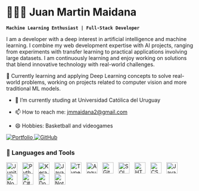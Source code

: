 # 👨‍💻🏀 Juan Martin Maidana

**`Machine Learning Enthusiast | Full-Stack Developer`**


I am a developer with a deep interest in artificial intelligence and machine learning. I combine my web development expertise with AI projects, ranging from experiments with transfer learning to practical applications involving large datasets. I am continuously learning and enjoy working on solutions that blend innovative technology with real-world challenges.

🔭 Currently learning and applying Deep Learning concepts to solve real-world problems, working on projects related to computer vision and more traditional ML models.

- 🌱 I’m currently studing at Universidad Católica del Uruguay

- 📫 How to reach me: jmmaidana2@gmail.com

- 😄 Hobbies: Basketball and videogames


<p align="left"> 
    <a href="https://juanmmaidana.github.io/"> 
        <img alt="Portfolio" title="Visita mi portafolio" src="https://img.shields.io/badge/-Portfolio-blue?style=for-the-badge&logo=firefox&logoColor=white"/> 
    </a> <a href="https://github.com/JuanMMaidana"> 
            <img alt="GitHub" title="Mira mis repositorios" src="https://img.shields.io/badge/-GitHub-black?style=for-the-badge&logo=github&logoColor=white"/> </a>
</p>



### 🧰 Languages and Tools

<img align="left" alt="JupiterNotebook" width="30px" style="padding-right:10px;" src="https://cdn.jsdelivr.net/gh/devicons/devicon@latest/icons/jupyter/jupyter-original-wordmark.svg" />
<img align="left" alt="Python" width="30px" style="padding-right:10px;" src="https://cdn.jsdelivr.net/gh/devicons/devicon/icons/python/python-plain.svg" />
<img align="left" alt="Keras" width="30px" style="padding-right:10px;" src="https://cdn.jsdelivr.net/gh/devicons/devicon@latest/icons/keras/keras-original.svg" />
<img align="left" alt="Java" width="30px" style="padding-right:10px;" src="https://cdn.jsdelivr.net/gh/devicons/devicon/icons/java/java-original.svg"/>
<img align="left" alt="TypeScript" width="30px" style="padding-right:10px;" src="https://cdn.jsdelivr.net/gh/devicons/devicon/icons/typescript/typescript-plain.svg" />
<img align="left" alt="Angular" width="30px" style="padding-right:10px;" src="https://cdn.jsdelivr.net/gh/devicons/devicon/icons/angularjs/angularjs-plain.svg" />
<img align="left" alt="Git" width="30px" style="padding-right:10px;" src="https://cdn.jsdelivr.net/gh/devicons/devicon/icons/git/git-original.svg" />
<img align="left" alt="SQL" width="30px" style="padding-right:10px;" src="https://cdn.jsdelivr.net/gh/devicons/devicon@latest/icons/azuresqldatabase/azuresqldatabase-original.svg" />
<img align="left" alt="HTML" width="30px" style="padding-right:10px;" src="https://cdn.jsdelivr.net/gh/devicons/devicon/icons/html5/html5-plain.svg" />
<img align="left" alt="CSS" width="30px" style="padding-right:10px;" src="https://cdn.jsdelivr.net/gh/devicons/devicon/icons/css3/css3-plain.svg" />
<img align="left" alt="JavaScript" width="30px" style="padding-right:10px;" src="https://cdn.jsdelivr.net/gh/devicons/devicon/icons/javascript/javascript-plain.svg" />
<img align="left" alt="NodeJS" width="30px" style="padding-right:10px;" src="https://cdn.jsdelivr.net/gh/devicons/devicon/icons/nodejs/nodejs-original.svg" />
<img align="left" alt="C#" width="30px" style="padding-right:10px;" src="https://cdn.jsdelivr.net/gh/devicons/devicon@latest/icons/csharp/csharp-original.svg" />
<img align="left" alt="Docker" width="30px" style="padding-right:10px;" src="https://cdn.jsdelivr.net/gh/devicons/devicon@latest/icons/docker/docker-original.svg" />
<img align="left" alt="Notion" width="30px" style="padding-right:10px;" src="https://cdn.jsdelivr.net/gh/devicons/devicon@latest/icons/notion/notion-original.svg" />


<br />

#

